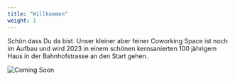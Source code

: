 ```yaml
---
title: "Willkommen"
weight: 1
---
```


Schön dass Du da bist. 
Unser kleiner aber feiner Coworking Space ist noch im Aufbau und wird 2023 in einem schönen kernsanierten 100 jährigem Haus
in der Bahnhofstrasse an den Start gehen.

![Coming Soon](images/2023only.png)
